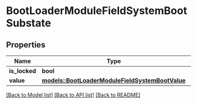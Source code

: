 # BootLoaderModuleFieldSystemBootSubstate

## Properties

Name | Type | Description | Notes
------------ | ------------- | ------------- | -------------
**is_locked** | **bool** |  | 
**value** | [**models::BootLoaderModuleFieldSystemBootValue**](BootLoaderModuleFieldSystemBootValue.md) |  | 

[[Back to Model list]](../README.md#documentation-for-models) [[Back to API list]](../README.md#documentation-for-api-endpoints) [[Back to README]](../README.md)


